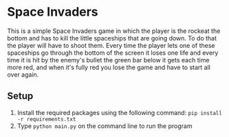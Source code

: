 # Space Invaders
This is a simple Space Invaders game in which the player is the rockeat the bottom and has to kill the little spaceships that are going down. To do that the player will have to shoot them. Every time the player lets one of these spaceships go through the bottom of the screen it loses one life and every time it is hit by the enemy's bullet the green bar below it gets each time more red, and when it's fully red you lose the game and have to start all over again.

## Setup
1. Install the required packages using the following command: `pip install -r requirements.txt`
2. Type `python main.py` on the command line to run the program
